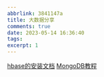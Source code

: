```yaml
---
abbrlink: 3841147a
title: 大数据分享
comments: true
date: 2023-05-14 16:36:40
tags:
excerpt: 1
--- 
```

[hbase的安装文档](https://dblab.xmu.edu.cn/blog/149/#more-149)
[MongoDB教程](https://blog.csdn.net/qq_45173404/article/details/114260970)
